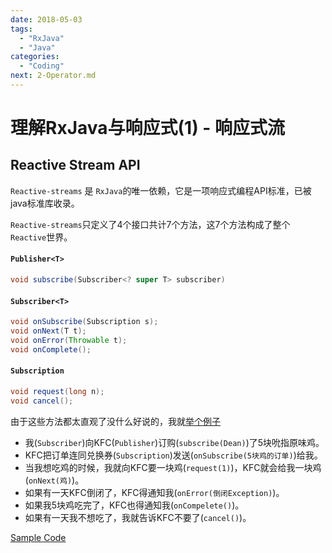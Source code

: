 ```yaml
---
date: 2018-05-03
tags: 
  - "RxJava"
  - "Java"
categories:
  - "Coding"
next: 2-Operator.md
---
```


# 理解RxJava与响应式(1) - 响应式流

## Reactive Stream API

`Reactive-streams` 是 `RxJava`的唯一依赖，它是一项响应式编程API标准，已被java标准库收录。

`Reactive-streams`只定义了4个接口共计7个方法，这7个方法构成了整个`Reactive`世界。

#### `Publisher<T>`

```java
void subscribe(Subscriber<? super T> subscriber)
```

#### `Subscriber<T>`

```java
void onSubscribe(Subscription s);
void onNext(T t);
void onError(Throwable t);
void onComplete();
```

#### `Subscription`

```java
void request(long n);
void cancel();
```

由于这些方法都太直观了没什么好说的，我就[举个例子](https://github.com/XDean/Share/blob/master/src/main/java/xdean/share/rx/ReactiveChapter1.java)

- 我(`Subscriber`)向KFC(`Publisher`)订购(`subscribe(Dean)`)了5块吮指原味鸡。
- KFC把订单连同兑换券(`Subscription`)发送(`onSubscribe(5块鸡的订单)`)给我。
- 当我想吃鸡的时候，我就向KFC要一块鸡(`request(1)`)，KFC就会给我一块鸡(`onNext(鸡)`)。
- 如果有一天KFC倒闭了，KFC得通知我(`onError(倒闭Exception)`)。
- 如果我5块鸡吃完了，KFC也得通知我(`onCompelete()`)。
- 如果有一天我不想吃了，我就告诉KFC不要了(`cancel()`)。


[Sample Code](https://github.com/XDean/Share/blob/master/src/main/java/xdean/share/rx/ReactiveChapter1.java)
